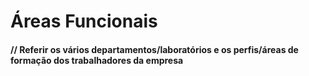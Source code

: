 # Áreas Funcionais

#### // Referir os vários departamentos/laboratórios e os perfis/áreas de formação dos trabalhadores da empresa
